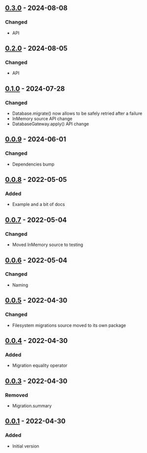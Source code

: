 ## [0.3.0] - 2024-08-08
### Changed
- API

## [0.2.0] - 2024-08-05
### Changed
- API

## [0.1.0] - 2024-07-28
### Changed
- Database.migrate() now allows to be safely retried after a failure
- InMemory source API change
- DatabaseGateway.apply() API change

## [0.0.9] - 2024-06-01
### Changed
- Dependencies bump

## [0.0.8] - 2022-05-05
### Added
- Example and a bit of docs

## [0.0.7] - 2022-05-04
### Changed
- Moved InMemory source to testing

## [0.0.6] - 2022-05-04
### Changed
- Naming

## [0.0.5] - 2022-04-30
### Changed
- Filesystem migrations source moved to its own package

## [0.0.4] - 2022-04-30
### Added
- Migration equality operator

## [0.0.3] - 2022-04-30
### Removed
- Migration.summary

## [0.0.1] - 2022-04-30
### Added
- Initial version

[0.3.0]: https://github.com/f3ath/migrant/compare/0.2.0...0.3.0
[0.2.0]: https://github.com/f3ath/migrant/compare/0.1.0...0.2.0
[0.1.0]: https://github.com/f3ath/migrant/compare/0.0.9...0.1.0
[0.0.9]: https://github.com/f3ath/migrant/compare/0.0.8...0.0.9
[0.0.8]: https://github.com/f3ath/migrant/compare/0.0.7...0.0.8
[0.0.7]: https://github.com/f3ath/migrant/compare/0.0.6...0.0.7
[0.0.6]: https://github.com/f3ath/migrant/compare/0.0.5...0.0.6
[0.0.5]: https://github.com/f3ath/migrant/compare/0.0.4...0.0.5
[0.0.4]: https://github.com/f3ath/migrant/compare/0.0.3...0.0.4
[0.0.3]: https://github.com/f3ath/migrant/compare/0.0.2...0.0.3
[0.0.1]: https://github.com/f3ath/migrant/releases/tag/0.0.1
